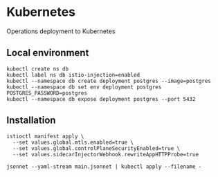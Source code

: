 # Kubernetes

Operations deployment to Kubernetes

## Local environment
```
kubectl create ns db
kubectl label ns db istio-injection=enabled
kubectl --namespace db create deployment postgres --image=postgres
kubectl --namespace db set env deployment postgres POSTGRES_PASSWORD=postgres
kubectl --namespace db expose deployment postgres --port 5432
```

## Installation

```
istioctl manifest apply \
  --set values.global.mtls.enabled=true \
  --set values.global.controlPlaneSecurityEnabled=true \
  --set values.sidecarInjectorWebhook.rewriteAppHTTPProbe=true
```

```
jsonnet --yaml-stream main.jsonnet | kubectl apply --filename -
```
